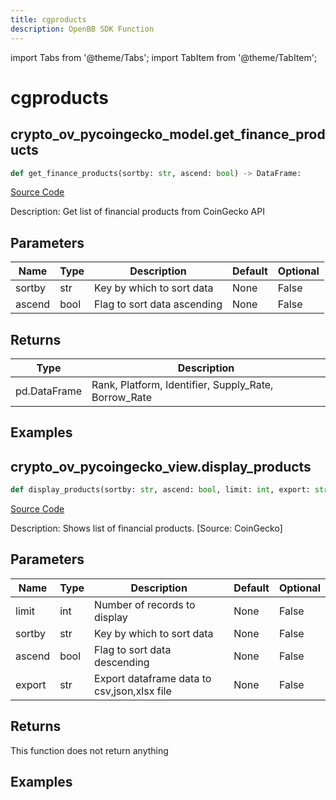 ```yaml
---
title: cgproducts
description: OpenBB SDK Function
---
```


import Tabs from '@theme/Tabs';
import TabItem from '@theme/TabItem';

# cgproducts

<Tabs>
<TabItem value="model" label="Model" default>

## crypto_ov_pycoingecko_model.get_finance_products

```python title='openbb_terminal/cryptocurrency/overview/pycoingecko_model.py'
def get_finance_products(sortby: str, ascend: bool) -> DataFrame:
```
[Source Code](https://github.com/OpenBB-finance/OpenBBTerminal/tree/main/openbb_terminal/cryptocurrency/overview/pycoingecko_model.py#L286)

Description: Get list of financial products from CoinGecko API

## Parameters

| Name | Type | Description | Default | Optional |
| ---- | ---- | ----------- | ------- | -------- |
| sortby | str | Key by which to sort data | None | False |
| ascend | bool | Flag to sort data ascending | None | False |

## Returns

| Type | Description |
| ---- | ----------- |
| pd.DataFrame | Rank,  Platform, Identifier, Supply_Rate, Borrow_Rate |

## Examples



</TabItem>
<TabItem value="view" label="View">

## crypto_ov_pycoingecko_view.display_products

```python title='openbb_terminal/cryptocurrency/overview/pycoingecko_view.py'
def display_products(sortby: str, ascend: bool, limit: int, export: str) -> None:
```
[Source Code](https://github.com/OpenBB-finance/OpenBBTerminal/tree/main/openbb_terminal/cryptocurrency/overview/pycoingecko_view.py#L595)

Description: Shows list of financial products. [Source: CoinGecko]

## Parameters

| Name | Type | Description | Default | Optional |
| ---- | ---- | ----------- | ------- | -------- |
| limit | int | Number of records to display | None | False |
| sortby | str | Key by which to sort data | None | False |
| ascend | bool | Flag to sort data descending | None | False |
| export | str | Export dataframe data to csv,json,xlsx file | None | False |

## Returns

This function does not return anything

## Examples



</TabItem>
</Tabs>